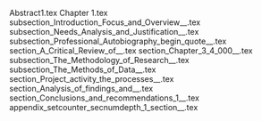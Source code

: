 Abstract1.tex
Chapter 1.tex
subsection_Introduction_Focus_and_Overview__.tex
subsection_Needs_Analysis_and_Justification__.tex
subsection_Professional_Autobiography_begin_quote__.tex
section_A_Critical_Review_of__.tex
section_Chapter_3_4_000__.tex
subsection_The_Methodology_of_Research__.tex
subsection_The_Methods_of_Data__.tex
section_Project_activity_the_processes__.tex
section_Analysis_of_findings_and__.tex
section_Conclusions_and_recommendations_1__.tex
appendix_setcounter_secnumdepth_1_section__.tex